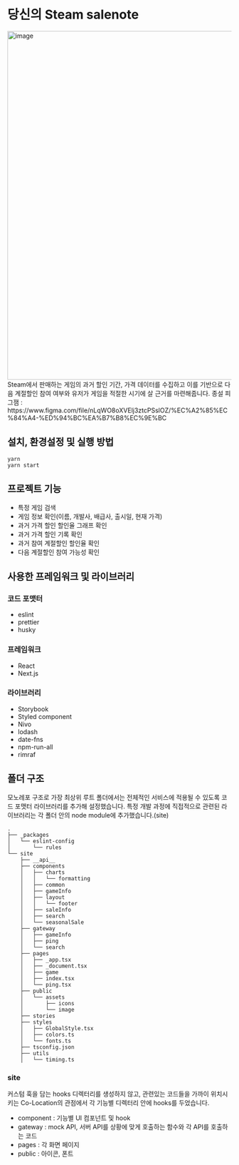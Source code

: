 # 당신의 Steam salenote
<img width="782" alt="image" src="https://user-images.githubusercontent.com/44703262/186368308-6344abe8-0e3f-4d45-8079-3ddadae2cde8.png">   
Steam에서 판매하는 게임의 과거 할인 기간, 가격 데이터를 수집하고 이를 기반으로 다음 계절할인 참여 여부와 유저가 게임을 적절한 시기에 살 근거를 마련해줍니다.   
종설 피그잼 : https://www.figma.com/file/nLqWO8oXVElj3ztcPSslOZ/%EC%A2%85%EC%84%A4-%ED%94%BC%EA%B7%B8%EC%9E%BC
   
   
## 설치, 환경설정 및 실행 방법
```
yarn
yarn start
```
    
    
## 프로젝트 기능
- 특정 게임 검색
- 게임 정보 확인(이름, 개발사, 배급사, 출시일, 현재 가격)
- 과거 가격 할인 할인율 그래프 확인
- 과거 가격 할인 기록 확인
- 과거 참여 계절할인 할인율 확인
- 다음 계절할인 참여 가능성 확인
   
   
## 사용한 프레임워크 및 라이브러리
### 코드 포맷터
- eslint
- prettier
- husky
   
### 프레임워크
- React
- Next.js
   
### 라이브러리
- Storybook
- Styled component
- Nivo
- lodash
- date-fns
- npm-run-all
- rimraf
   
   
## 폴더 구조  
모노레포 구조로 가장 최상위 루트 폴더에서는 전체적인 서비스에 적용될 수 있도록 코드 포맷터 라이브러리를 추가해 설정했습니다.
특정 개발 과정에 직접적으로 관련된 라이브러리는 각 폴더 안의 node module에 추가했습니다.(site)
   
```
.
├── _packages
│   └── eslint-config
│       └── rules
└── site
    ├── __api__
    ├── components
    │   ├── charts
    │   │   └── formatting
    │   ├── common
    │   ├── gameInfo
    │   ├── layout
    │   │   └── footer
    │   ├── saleInfo
    │   ├── search
    │   └── seasonalSale
    ├── gateway
    │   ├── gameInfo
    │   ├── ping
    │   └── search
    ├── pages
    │   ├── _app.tsx
    │   ├── _document.tsx
    │   ├── game
    │   ├── index.tsx
    │   └── ping.tsx
    ├── public
    │   └── assets
    │       ├── icons
    │       └── image
    ├── stories
    ├── styles
    │   ├── GlobalStyle.tsx
    │   ├── colors.ts
    │   └── fonts.ts
    ├── tsconfig.json
    ├── utils
    │   └── timing.ts
```
   
### site
커스텀 훅을 담는 hooks 디렉터리를 생성하지 않고,
관련있는 코드들을 가까이 위치시키는 Co-Location의 관점에서 각 기능별 디렉터리 안에 hooks를 두었습니다.
- component : 기능별 UI 컴포넌트 및 hook
- gateway : mock API, 서버 API를 상황에 맞게 호출하는 함수와 각 API를 호출하는 코드
- pages : 각 화면 페이지
- public : 아이콘, 폰트
